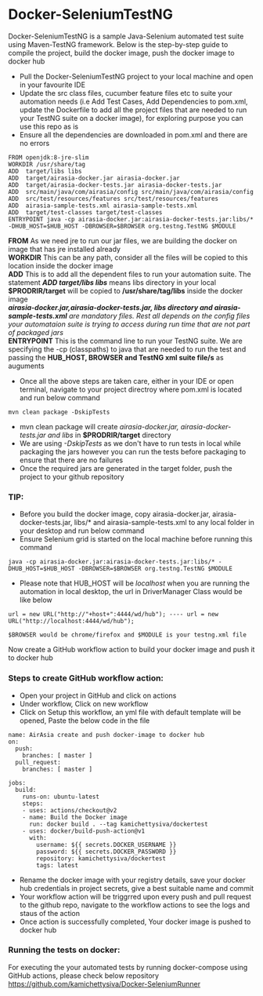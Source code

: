 # Docker-SeleniumTestNG
Docker-SeleniumTestNG is a sample Java-Selenium automated test suite using Maven-TestNG framework. Below is the step-by-step guide to compile the project, build the docker image, push the docker image to docker hub

- Pull the Docker-SeleniumTestNG project to your local machine and open in your favourite IDE
- Update the src class files, cucumber feature files etc to suite your automation needs (i.e Add Test Cases, Add Dependencies to pom.xml, update the Dockerfile to add all the project files that are needed to run your TestNG suite on a docker image), for exploring purpose you can use this repo as is
- Ensure all the dependencies are downloaded in pom.xml and there are no errors

```
FROM openjdk:8-jre-slim
WORKDIR /usr/share/tag
ADD  target/libs libs
ADD  target/airasia-docker.jar airasia-docker.jar
ADD  target/airasia-docker-tests.jar airasia-docker-tests.jar
ADD  src/main/java/com/airasia/config src/main/java/com/airasia/config
ADD  src/test/resources/features src/test/resources/features
ADD  airasia-sample-tests.xml airasia-sample-tests.xml
ADD  target/test-classes target/test-classes
ENTRYPOINT java -cp airasia-docker.jar:airasia-docker-tests.jar:libs/* -DHUB_HOST=$HUB_HOST -DBROWSER=$BROWSER org.testng.TestNG $MODULE
```

**FROM** As we need jre to run our jar files, we are building the docker on image that has jre installed already</br>
**WORKDIR** This can be any path, consider all the files will be copied to this location inside the docker image </br>
**ADD** This is to add all the dependent files to run your automation suite. The statement __*ADD  target/libs libs*__ means libs directory in your local **$PRODRIR/target** will be copied to **/usr/share/tag/libs** inside the docker image </br>
__*airasia-docker.jar,airasia-docker-tests.jar, libs directory and airasia-sample-tests.xml*__ *are mandatory files. Rest all depends on the config files your automataion suite is trying to access during run time that are not part of packaged jars*</br>
**ENTRYPOINT** This is the command line to run your TestNG suite. We are specifying the -cp (classpaths) to java that are needed to run the test and passing the **HUB_HOST, BROWSER and TestNG xml suite file/s** as auguments</br> 
- Once all the above steps are taken care, either in your IDE or open terminal, navigate to your project directroy where pom.xml is located and run below command </br>

````
mvn clean package -DskipTests
````
- mvn clean package will create *airasia-docker.jar, airasia-docker-tests.jar and libs* in **$PRODRIR/target** directory
- We are using *-DskipTests* as we don't have to run tests in local while packaging the jars however you can run the tests before packaging to ensure that there are no failures 
- Once the required jars are generated in the target folder, push the project to your github repository

### TIP:
- Before you build the docker image, copy airasia-docker.jar, airasia-docker-tests.jar, libs/* and airasia-sample-tests.xml to any local folder in your desktop and run below command </br>
- Ensure Selenium grid is started on the local machine before running this command

````
java -cp airasia-docker.jar:airasia-docker-tests.jar:libs/* -DHUB_HOST=$HUB_HOST -DBROWSER=$BROWSER org.testng.TestNG $MODULE
````
- Please note that HUB_HOST will be *localhost* when you are running the automation in local desktop, the url in DriverManager Class would be like below 

````
url = new URL("http://"+host+":4444/wd/hub"); ---- url = new URL("http://localhost:4444/wd/hub");

$BROWSER would be chrome/firefox and $MODULE is your testng.xml file
````

Now create a GitHub workflow action to build your docker image and push it to docker hub

### Steps to create GitHub workflow action:
- Open your project in GitHub and click on actions
- Under workflow, Click on new workflow
- Click on Setup this workflow, an yml file with default template will be opened, Paste the below code in the file

````
name: AirAsia create and push docker-image to docker hub
on:
  push:
    branches: [ master ]
  pull_request:
    branches: [ master ]

jobs:
  build:
    runs-on: ubuntu-latest
    steps:
    - uses: actions/checkout@v2
    - name: Build the Docker image
      run: docker build . --tag kamichettysiva/dockertest
    - uses: docker/build-push-action@v1
      with:
        username: ${{ secrets.DOCKER_USERNAME }}
        password: ${{ secrets.DOCKER_PASSWORD }}
        repository: kamichettysiva/dockertest
        tags: latest  
````
- Rename the docker image with your registry details, save your docker hub credentials in project secrets, give a best suitable name and commit
- Your workflow action will be triggrred upon every push and pull request to the github repo, navigate to the workflow actions to see the logs and staus of the action
- Once action is successfully completed, Your docker image is pushed to docker hub

### Running the tests on docker:
For executing the your automated tests by running docker-compose using GitHub actions, please check below repository
https://github.com/kamichettysiva/Docker-SeleniumRunner
